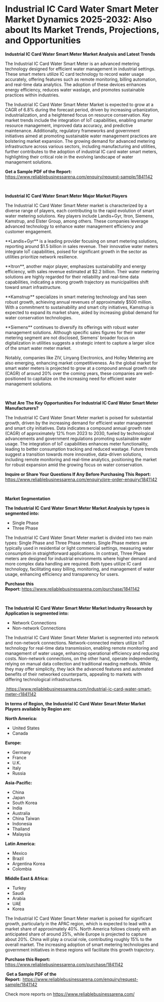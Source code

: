 <p><h1>Industrial IC Card Water Smart Meter Market Dynamics 2025-2032: Also about Its Market Trends, Projections, and Opportunities</h1></p><p><strong>Industrial IC Card Water Smart Meter Market Analysis and Latest Trends</strong></p>
<p><p>The Industrial IC Card Water Smart Meter is an advanced metering technology designed for efficient water management in industrial settings. These smart meters utilize IC card technology to record water usage accurately, offering features such as remote monitoring, billing automation, and real-time data analytics. The adoption of these devices enhances energy efficiency, reduces water wastage, and promotes sustainable practices within industries.</p><p>The Industrial IC Card Water Smart Meter Market is expected to grow at a CAGR of 6.8% during the forecast period, driven by increasing urbanization, industrialization, and a heightened focus on resource conservation. Key market trends include the integration of IoT capabilities, enabling smarter resource management, improved data accuracy, and predictive maintenance. Additionally, regulatory frameworks and government initiatives aimed at promoting sustainable water management practices are bolstering market expansion. The growing demand for advanced metering infrastructure across various sectors, including manufacturing and utilities, further contributes to the adoption of industrial IC card water smart meters, highlighting their critical role in the evolving landscape of water management solutions.</p></p>
<p><strong>Get a Sample PDF of the Report:&nbsp;</strong> <a href="https://www.reliablebusinessarena.com/enquiry/request-sample/1841142?utm_campaign=2146&utm_medium=2&utm_source=Github&utm_content=ia&utm_term=28022025&utm_id=industrial-ic-card-water-smart-meter">https://www.reliablebusinessarena.com/enquiry/request-sample/1841142</a></p>
<p>&nbsp;</p>
<p><strong>Industrial IC Card Water Smart Meter Major Market Players</strong></p>
<p><p>The Industrial IC Card Water Smart Meter market is characterized by a diverse range of players, each contributing to the rapid evolution of smart water metering solutions. Key players include Landis+Gyr, Itron, Siemens, Kamstrup, and Elster Group, among others. These companies leverage advanced technology to enhance water management efficiency and customer engagement.</p><p>**Landis+Gyr** is a leading provider focusing on smart metering solutions, reporting around $1.5 billion in sales revenue. Their innovative water meters integrate IoT capabilities, poised for significant growth in the sector as utilities prioritize network resilience.</p><p>**Itron**, another major player, emphasizes sustainability and energy efficiency, with sales revenue estimated at $2.2 billion. Their water metering solutions are highly regarded for their reliability and real-time data capabilities, indicating a strong growth trajectory as municipalities shift toward smart infrastructure.</p><p>**Kamstrup** specializes in smart metering technology and has seen robust growth, achieving annual revenues of approximately $500 million. With a commitment to sustainability and smart city initiatives, Kamstrup is expected to expand its market share, aided by increasing global demand for water conservation technologies.</p><p>**Siemens** continues to diversify its offerings with robust water management solutions. Although specific sales figures for their water metering segment are not disclosed, Siemens' broader focus on digitalization in utilities suggests a strategic intent to capture a larger slice of the smart water meter market.</p><p>Notably, companies like ZIV, Linyang Electronics, and Holley Metering are also emerging, enhancing market competitiveness. As the global market for smart water meters is projected to grow at a compound annual growth rate (CAGR) of around 20% over the coming years, these companies are well-positioned to capitalize on the increasing need for efficient water management solutions.</p></p>
<p>&nbsp;</p>
<p><strong>What Are The Key Opportunities For Industrial IC Card Water Smart Meter Manufacturers?</strong></p>
<p><p>The Industrial IC Card Water Smart Meter market is poised for substantial growth, driven by the increasing demand for efficient water management and smart city initiatives. Data indicates a compound annual growth rate (CAGR) of approximately 12% from 2023 to 2030, fueled by technological advancements and government regulations promoting sustainable water usage. The integration of IoT capabilities enhances meter functionality, leading to better consumption tracking and reduced wastage. Future trends suggest a transition towards more innovative, data-driven solutions, including remote monitoring and real-time analytics, positioning the market for robust expansion amid the growing focus on water conservation.</p></p>
<p><strong>Inquire or Share Your Questions If Any Before Purchasing This Report:</strong> <a href="https://www.reliablebusinessarena.com/enquiry/pre-order-enquiry/1841142?utm_campaign=2146&utm_medium=2&utm_source=Github&utm_content=ia&utm_term=28022025&utm_id=industrial-ic-card-water-smart-meter">https://www.reliablebusinessarena.com/enquiry/pre-order-enquiry/1841142</a></p>
<p>&nbsp;</p>
<p><strong>Market Segmentation</strong></p>
<p><strong>The Industrial IC Card Water Smart Meter Market Analysis by types is segmented into:</strong></p>
<p><ul><li>Single Phase</li><li>Three Phase</li></ul></p>
<p><p>The Industrial IC Card Water Smart Meter market is divided into two main types: Single Phase and Three Phase meters. Single Phase meters are typically used in residential or light commercial settings, measuring water consumption in straightforward applications. In contrast, Three Phase meters are designed for industrial environments where higher demand and more complex data handling are required. Both types utilize IC card technology, facilitating easy billing, monitoring, and management of water usage, enhancing efficiency and transparency for users.</p></p>
<p><strong>Purchase this Report:&nbsp;</strong><a href="https://www.reliablebusinessarena.com/purchase/1841142?utm_campaign=2146&utm_medium=2&utm_source=Github&utm_content=ia&utm_term=28022025&utm_id=industrial-ic-card-water-smart-meter">https://www.reliablebusinessarena.com/purchase/1841142</a></p>
<p>&nbsp;</p>
<p><strong>The Industrial IC Card Water Smart Meter Market Industry Research by Application is segmented into:</strong></p>
<p><ul><li>Network Connections</li><li>Non-network Connections</li></ul></p>
<p><p>The Industrial IC Card Water Smart Meter Market is segmented into network and non-network connections. Network-connected meters utilize IoT technology for real-time data transmission, enabling remote monitoring and management of water usage, enhancing operational efficiency and reducing costs. Non-network connections, on the other hand, operate independently, relying on manual data collection and traditional reading methods. While they may offer simplicity, they lack the advanced features and automated benefits of their networked counterparts, appealing to markets with differing technological infrastructures.</p></p>
<p><a href="https://www.reliablebusinessarena.com/industrial-ic-card-water-smart-meter-r1841142?utm_campaign=2146&utm_medium=2&utm_source=Github&utm_content=ia&utm_term=28022025&utm_id=industrial-ic-card-water-smart-meter">&nbsp;https://www.reliablebusinessarena.com/industrial-ic-card-water-smart-meter-r1841142</a></p>
<p><strong>In terms of Region, the Industrial IC Card Water Smart Meter Market Players available by Region are:</strong></p>
<p>
    <p> <strong> North America: </strong>
        <ul>
            <li>United States</li>
            <li>Canada</li>
        </ul>
        </p> 
    <p> <strong> Europe: </strong>
        <ul>
            <li>Germany</li>
            <li>France</li>
            <li>U.K.</li>
            <li>Italy</li>
            <li>Russia</li>
        </ul>
        </p> 
    <p> <strong> Asia-Pacific: </strong>
        <ul>
            <li>China</li>
            <li>Japan</li>
            <li>South Korea</li>
            <li>India</li>
            <li>Australia</li>
            <li>China Taiwan</li>
            <li>Indonesia</li>
            <li>Thailand</li>
            <li>Malaysia</li>
        </ul>
        </p> 
    <p> <strong> Latin America: </strong>
        <ul>
            <li>Mexico</li>
            <li>Brazil</li>
            <li>Argentina Korea</li>
            <li>Colombia</li>
        </ul>
        </p> 
    <p> <strong> Middle East & Africa: </strong>
        <ul>
            <li>Turkey</li>
            <li>Saudi</li>
            <li>Arabia</li>
            <li>UAE</li>
            <li>Korea</li>
        </ul>
    </p>
    </p>
<p><p>The Industrial IC Card Water Smart Meter market is poised for significant growth, particularly in the APAC region, which is expected to lead with a market share of approximately 40%. North America follows closely with an anticipated share of around 25%, while Europe is projected to capture about 20%. China will play a crucial role, contributing roughly 15% to the overall market. The increasing adoption of smart metering technologies and government initiatives in these regions will facilitate this growth trajectory.</p></p>
<p><strong>Purchase this Report: </strong><a href="https://www.reliablebusinessarena.com/purchase/1841142?utm_campaign=2146&utm_medium=2&utm_source=Github&utm_content=ia&utm_term=28022025&utm_id=industrial-ic-card-water-smart-meter">https://www.reliablebusinessarena.com/purchase/1841142</a></p>
<p>&nbsp;<strong>Get a Sample PDF of the Report:&nbsp;&nbsp;</strong><a href="https://www.reliablebusinessarena.com/enquiry/request-sample/1841142?utm_campaign=2146&utm_medium=2&utm_source=Github&utm_content=ia&utm_term=28022025&utm_id=industrial-ic-card-water-smart-meter">https://www.reliablebusinessarena.com/enquiry/request-sample/1841142</a></p>
<p><strong></strong></p>
<p>Check more reports on <a href="https://www.reliablebusinessarena.com/?utm_campaign=2146&utm_medium=2&utm_source=Github&utm_content=ia&utm_term=28022025&utm_id=industrial-ic-card-water-smart-meter">https://www.reliablebusinessarena.com/</a></p>